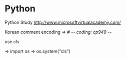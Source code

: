 # Python



Python Study
http://www.microsoftvirtualacademy.com/


Korean comment encoding
=> # -*- coding: cp949 -*-




use cls

=> import os
=> os.system("cls")

